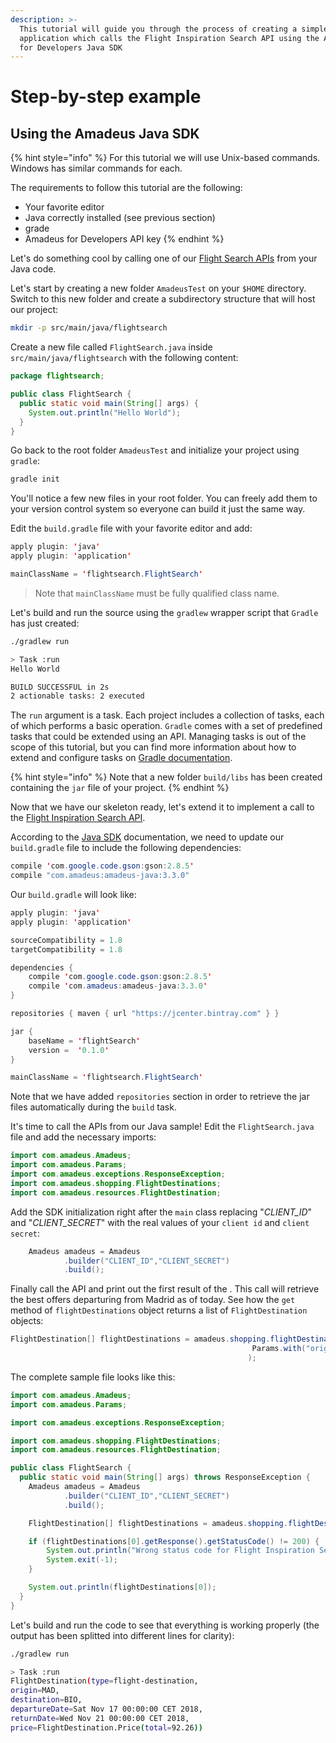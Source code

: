 ```yaml
---
description: >-
  This tutorial will guide you through the process of creating a simple Java
  application which calls the Flight Inspiration Search API using the Amadeus
  for Developers Java SDK
---
```


# Step-by-step example

## Using the Amadeus Java SDK

{% hint style="info" %}
For this tutorial we will use Unix-based commands. Windows has similar commands for each.

The requirements to follow this tutorial are the following:

* Your favorite editor
* Java correctly installed \(see previous section\)
* grade
* Amadeus for Developers API key
{% endhint %}

Let's do something cool by calling one of our [Flight Search APIs](https://developers.amadeus.com) from your Java code.

Let's start by creating a new folder `AmadeusTest`  on your `$HOME` directory. Switch to this new folder and create a subdirectory structure that will host our project:

```bash
mkdir -p src/main/java/flightsearch
```

Create a new file called `FlightSearch.java` inside `src/main/java/flightsearch` with the following content:

```java
package flightsearch;

public class FlightSearch {
  public static void main(String[] args) {
    System.out.println("Hello World");
  }
}
```

Go back to the root folder `AmadeusTest` and initialize your project using `gradle`:

```bash
gradle init
```

You'll notice a few new files in your root folder. You can freely add them to your version control system so everyone can build it just the same way.

Edit the `build.gradle` file with your favorite editor and add:

```java
apply plugin: 'java'
apply plugin: 'application'

mainClassName = 'flightsearch.FlightSearch'
```

> Note that `mainClassName` must be fully qualified class name.

Let's build and run the source using the `gradlew` wrapper script that `Gradle` has just created:

```bash
./gradlew run

> Task :run
Hello World

BUILD SUCCESSFUL in 2s
2 actionable tasks: 2 executed
```

The `run` argument is a task. Each project includes a collection of tasks, each of which performs a basic operation. `Gradle` comes with a set of predefined tasks that could be extended using an API. Managing tasks is out of the scope of this tutorial, but you can find more information about how to extend and configure tasks on [Gradle documentation](https://guides.gradle.org/).

{% hint style="info" %}
Note that a new folder `build/libs` has been created containing the `jar` file of your project.
{% endhint %}

Now that we have our skeleton ready, let's extend it to implement a call to the [Flight Inspiration Search API](https://developers.amadeus.com/self-service/category/air/api-doc/flight-inspiration-search). 

According to the [Java SDK](https://github.com/amadeus4dev/amadeus-java) documentation, we need to update our `build.gradle` file to include the following dependencies:

```java
compile 'com.google.code.gson:gson:2.8.5'
compile "com.amadeus:amadeus-java:3.3.0"
```

Our `build.gradle` will look like:

```java
apply plugin: 'java'
apply plugin: 'application'

sourceCompatibility = 1.8
targetCompatibility = 1.8

dependencies {
    compile 'com.google.code.gson:gson:2.8.5'
    compile 'com.amadeus:amadeus-java:3.3.0'
}

repositories { maven { url "https://jcenter.bintray.com" } }

jar {
    baseName = 'flightSearch'
    version =  '0.1.0'
}

mainClassName = 'flightsearch.FlightSearch'
```

Note that we have added `repositories` section in order to retrieve the jar files automatically during the `build` task.

It's time to call the APIs from our Java sample!  Edit the `FlightSearch.java` file and add the necessary imports:

```java
import com.amadeus.Amadeus;
import com.amadeus.Params;
import com.amadeus.exceptions.ResponseException;
import com.amadeus.shopping.FlightDestinations;
import com.amadeus.resources.FlightDestination;
```

Add the SDK initialization right after the `main` class replacing "_CLIENT\_ID_" and "_CLIENT\_SECRET_" with the real values of your `client id` and `client secret`:

```java
    Amadeus amadeus = Amadeus
            .builder("CLIENT_ID","CLIENT_SECRET")
            .build();
```

Finally call the API and print out the first result of the . This call will retrieve the best offers departuring from Madrid as of today. See how the `get` method of `flightDestinations` object returns a list of `FlightDestination` objects:

```java
FlightDestination[] flightDestinations = amadeus.shopping.flightDestinations.get(
                                                      Params.with("origin", "MAD")
                                                     );
```

The complete sample file looks like this:

```java
import com.amadeus.Amadeus;
import com.amadeus.Params;

import com.amadeus.exceptions.ResponseException;

import com.amadeus.shopping.FlightDestinations;
import com.amadeus.resources.FlightDestination;

public class FlightSearch {
  public static void main(String[] args) throws ResponseException {
    Amadeus amadeus = Amadeus
            .builder("CLIENT_ID","CLIENT_SECRET")
            .build();

    FlightDestination[] flightDestinations = amadeus.shopping.flightDestinations.get(Params.with("origin", "MAD"));

    if (flightDestinations[0].getResponse().getStatusCode() != 200) {
        System.out.println("Wrong status code for Flight Inspiration Search: " + flightDestinations[0].getResponse().getStatusCode());
        System.exit(-1);
    }

    System.out.println(flightDestinations[0]);
  }
}
```

Let's build and run the code to see that everything is working properly \(the output has been splitted into different lines for clarity\):

```bash
./gradlew run

> Task :run
FlightDestination(type=flight-destination, 
origin=MAD,
destination=BIO,
departureDate=Sat Nov 17 00:00:00 CET 2018,
returnDate=Wed Nov 21 00:00:00 CET 2018,
price=FlightDestination.Price(total=92.26))
```

